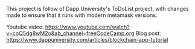 This project is follow of Dapp University's ToDoList project, with changes made
to ensure that it runs with modern metamask versions.

Youtube video: https://www.youtube.com/watch?v=coQ5dg8wM2o&ab_channel=freeCodeCamp.org
Blog post: https://www.dappuniversity.com/articles/blockchain-app-tutorial